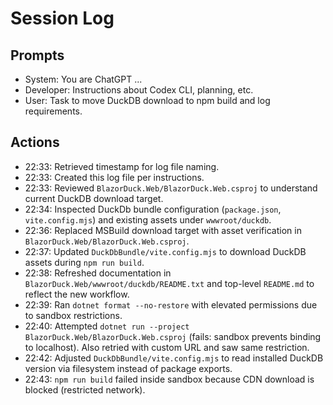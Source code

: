 # Session Log

## Prompts
- System: You are ChatGPT ...
- Developer: Instructions about Codex CLI, planning, etc.
- User: Task to move DuckDB download to npm build and log requirements.

## Actions
- 22:33: Retrieved timestamp for log file naming.
- 22:33: Created this log file per instructions.
- 22:33: Reviewed `BlazorDuck.Web/BlazorDuck.Web.csproj` to understand current DuckDB download target.
- 22:34: Inspected DuckDb bundle configuration (`package.json`, `vite.config.mjs`) and existing assets under `wwwroot/duckdb`.
- 22:36: Replaced MSBuild download target with asset verification in `BlazorDuck.Web/BlazorDuck.Web.csproj`.
- 22:37: Updated `DuckDbBundle/vite.config.mjs` to download DuckDB assets during `npm run build`.
- 22:38: Refreshed documentation in `BlazorDuck.Web/wwwroot/duckdb/README.txt` and top-level `README.md` to reflect the new workflow.
- 22:39: Ran `dotnet format --no-restore` with elevated permissions due to sandbox restrictions.
- 22:40: Attempted `dotnet run --project BlazorDuck.Web/BlazorDuck.Web.csproj` (fails: sandbox prevents binding to localhost). Also retried with custom URL and saw same restriction.
- 22:42: Adjusted `DuckDbBundle/vite.config.mjs` to read installed DuckDB version via filesystem instead of package exports.
- 22:43: `npm run build` failed inside sandbox because CDN download is blocked (restricted network).

